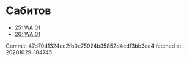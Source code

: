 # Сабитов
- [25: WA 01](25.md)
- [26: WA 01](26.md)

Commit: 47d70d1324cc2fb0e75924b35852d4edf3bb3cc4
 fetched at: 20201029-184745
